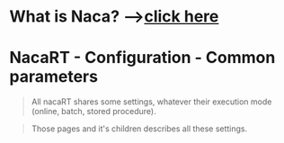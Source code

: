 # What is Naca? -->[click here](Naca0201.md) #

# NacaRT - Configuration - Common parameters #

> All nacaRT shares some settings, whatever their execution mode (online, batch, stored procedure).

> Those pages and it's children describes all these settings.